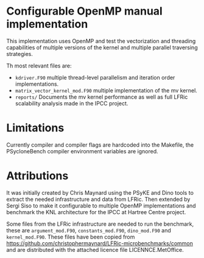 # Configurable OpenMP manual implementation


This implementation uses OpenMP and test the vectorization and threading
capabilities of multiple versions of the kernel and multiple parallel
traversing strategies.

Th most relevant files are:

- `kdriver.F90` multiple thread-level parallelism and iteration order
implementations.
- `matrix_vector_kernel_mod.F90` multiple implementation of the mv kernel.
- `reports/` Documents the mv kernel performance as well as full LFRic
scalability analysis made in the IPCC project.

# Limitations

Currently compiler and compiler flags are hardcoded into the Makefile, the
PSycloneBench compiler environment variables are ignored.

# Attributions 

It was initially created by Chris Maynard using the PSyKE and Dino tools to
extract the needed infrastructure and data from LFRic. Then extended by
Sergi Siso to make it configurable to multiple OpenMP implementations and
benchmark the KNL architecture for the IPCC at Hartree Centre project.

Some files from the LFRic infrastructure are needed to run the benchmark,
these are `argument_mod.F90`, `constants_mod.F90`, `dino_mod.F90` and
`kernel_mod.F90`. These files have been copied from
https://github.com/christophermaynard/LFRic-microbenchmarks/common
and are distributed with the attached licence file LICENNCE.MetOffice.
